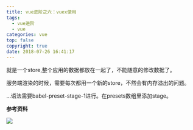 ```yaml
---
title: vue进阶之六：vuex使用
tags:
  - vue进阶
  - vue
categories: vue
top: false
copyright: true
date: 2018-07-26 16:41:17
---
```

就是一个store,整个应用的数据都放在一起了，不能随意的修改数据了。
<!--more-->
服务端渲染的时候，需要每次都用一个新的store，不然会有内存溢出的问题。

...语法需要babel-preset-stage-1进行。在presets数组里添加stage。

**参考资料**
[]()

![](http://oankigr4l.bkt.clouddn.com/wexin.png)